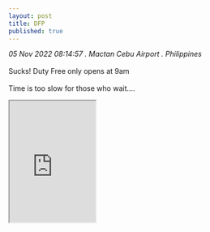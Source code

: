 ```yaml
---
layout: post
title: DFP
published: true
---
```

_05 Nov 2022 08:14:57 . Mactan Cebu Airport . Philippines_
<br>
<br>
Sucks! Duty Free only opens at 9am
<br>
<br>
Time is too slow for those who wait....
<br>
<!--more-->
<iframe src="https://drive.google.com/file/d/1DT2dkancyj2YnIhV4JONiV8ewh_Life5/preview" width="170" height="240" allow="autoplay"></iframe>
